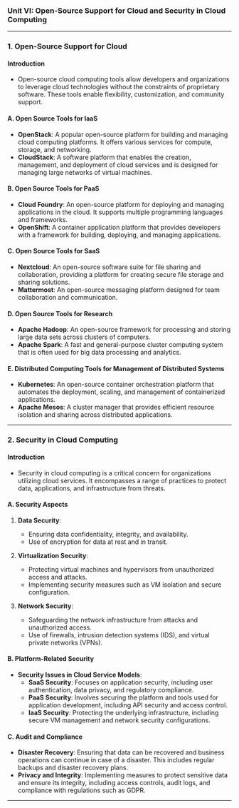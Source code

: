 ### **Unit VI: Open-Source Support for Cloud and Security in Cloud Computing**

---

### **1. Open-Source Support for Cloud**

#### **Introduction**
- Open-source cloud computing tools allow developers and organizations to leverage cloud technologies without the constraints of proprietary software. These tools enable flexibility, customization, and community support.

#### **A. Open Source Tools for IaaS**
- **OpenStack**: A popular open-source platform for building and managing cloud computing platforms. It offers various services for compute, storage, and networking.
- **CloudStack**: A software platform that enables the creation, management, and deployment of cloud services and is designed for managing large networks of virtual machines.

#### **B. Open Source Tools for PaaS**
- **Cloud Foundry**: An open-source platform for deploying and managing applications in the cloud. It supports multiple programming languages and frameworks.
- **OpenShift**: A container application platform that provides developers with a framework for building, deploying, and managing applications.

#### **C. Open Source Tools for SaaS**
- **Nextcloud**: An open-source software suite for file sharing and collaboration, providing a platform for creating secure file storage and sharing solutions.
- **Mattermost**: An open-source messaging platform designed for team collaboration and communication.

#### **D. Open Source Tools for Research**
- **Apache Hadoop**: An open-source framework for processing and storing large data sets across clusters of computers.
- **Apache Spark**: A fast and general-purpose cluster computing system that is often used for big data processing and analytics.

#### **E. Distributed Computing Tools for Management of Distributed Systems**
- **Kubernetes**: An open-source container orchestration platform that automates the deployment, scaling, and management of containerized applications.
- **Apache Mesos**: A cluster manager that provides efficient resource isolation and sharing across distributed applications.

---

### **2. Security in Cloud Computing**

#### **Introduction**
- Security in cloud computing is a critical concern for organizations utilizing cloud services. It encompasses a range of practices to protect data, applications, and infrastructure from threats.

#### **A. Security Aspects**
1. **Data Security**:
   - Ensuring data confidentiality, integrity, and availability. 
   - Use of encryption for data at rest and in transit.

2. **Virtualization Security**:
   - Protecting virtual machines and hypervisors from unauthorized access and attacks.
   - Implementing security measures such as VM isolation and secure configuration.

3. **Network Security**:
   - Safeguarding the network infrastructure from attacks and unauthorized access.
   - Use of firewalls, intrusion detection systems (IDS), and virtual private networks (VPNs).

#### **B. Platform-Related Security**
- **Security Issues in Cloud Service Models**:
  - **SaaS Security**: Focuses on application security, including user authentication, data privacy, and regulatory compliance.
  - **PaaS Security**: Involves securing the platform and tools used for application development, including API security and access control.
  - **IaaS Security**: Protecting the underlying infrastructure, including secure VM management and network security configurations.

#### **C. Audit and Compliance**
- **Disaster Recovery**: Ensuring that data can be recovered and business operations can continue in case of a disaster. This includes regular backups and disaster recovery plans.
- **Privacy and Integrity**: Implementing measures to protect sensitive data and ensure its integrity, including access controls, audit logs, and compliance with regulations such as GDPR.

---
